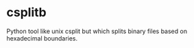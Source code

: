 csplitb
=======

Python tool like unix csplit but which splits binary files based on hexadecimal boundaries.
